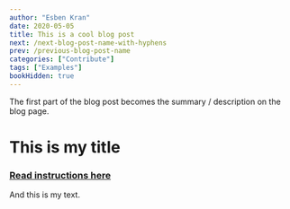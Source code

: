 ```yaml
---
author: "Esben Kran"
date: 2020-05-05
title: This is a cool blog post
next: /next-blog-post-name-with-hyphens
prev: /previous-blog-post-name
categories: ["Contribute"]
tags: ["Examples"]
bookHidden: true
---
```


The first part of the blog post becomes the summary / description on the blog page.

# This is my title

### [Read instructions here](/content/docs/contribute/writing-on-the-cogsite.md)

And this is my text.
